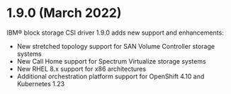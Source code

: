# 1.9.0 (March 2022)

IBM® block storage CSI driver 1.9.0 adds new support and enhancements:
- New stretched topology support for SAN Volume Controller storage systems
- New Call Home support for Spectrum Virtualize storage systems
- New RHEL 8.x support for x86 architectures
- Additional orchestration platform support for OpenShift 4.10 and Kubernetes 1.23

